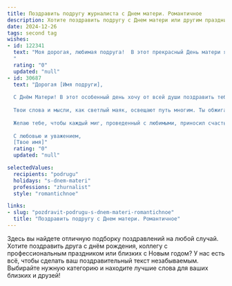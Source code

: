 ```yaml
---
title: Поздравить подругу журналиста с Днем матери. Романтичное
description: Хотите поздравить подругу с Днем матери или другим праздником? Наш ИИ создаст незабываемое поздравление, а вы обязательно выделитесь среди других.  
date: 2024-12-26
tags: second tag
wishes:
- id: 122341
  text: "Моя дорогая, любимая подруга!  В этот прекрасный День матери я хочу от всей души поздравить тебя!  Твой талант журналиста, твоя острая наблюдательность и умение находить красоту в каждом мгновении – всё это отражение твоей невероятной женственности и материнской любви. Пусть твой дом всегда будет полон света, тепла и нежности, а сердце – радости и вдохновения. Счастья тебе, моя дорогая, и пусть этот день станет для тебя особенно незабываемым!
  "
  rating: "0"
  updated: "null"
- id: 30687
  text: "Дорогая [Имя подруги],
  
  С Днём Матери! В этот особенный день хочу от всей души поздравить тебя и выразить благодарность за ту бесконечную любовь и поддержку, которую ты даришь своим близким. Ты — не только замечательная журналистка, но и великолепная мама, которая с достоинством и нежностью совмещает свою профессию и материнство.
  
  Твои слова и мысли, как светлый маяк, освещают путь многим. Ты обжигаешь сердца читателей своей искренностью и чувством. Пусть каждый твой день будет наполнен радостью и вдохновением, как ты наполняешь жизнь своих детей любовью и заботой.
  
  Желаю тебе, чтобы каждый миг, проведенный с любимыми, приносил счастье и гармонию. Пусть твоя жизнь будет переливаться яркими красками, а твоя семья — источником бесконечного вдохновения.
  
  С любовью и уважением,
  [Твое имя]"
  rating: "0"
  updated: "null"

selectedValues:
  recipients: "podrugu"
  holidays: "s-dnem-materi"
  professions: "zhurnalist"
  style: "romantichnoe"

links:
- slug: "pozdravit-podrugu-s-dnem-materi-romantichnoe"
  title: "Поздравить подругу с Днем матери. Романтичное"
---
```


Здесь вы найдете отличную подборку поздравлений на любой случай.
Хотите поздравить друга с днём рождения, коллегу с профессиональным праздником или близких с Новым годом? У нас есть всё, чтобы сделать ваш поздравительный текст незабываемым. Выбирайте нужную категорию и находите лучшие слова для ваших близких и друзей!
